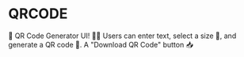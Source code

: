 # QRCODE
🚀 QR Code Generator UI! 🔲✨ Users can enter text, select a size 📏, and generate a QR code 🎉. A "Download QR Code" button 📥
